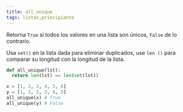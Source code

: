 ```yaml
---
title: all_unique
tags: listas,principiante
---
```


Retorna `True` si todos los valores en una lista son únicos, `False` de lo contrario.

Usa `set()` en la lista dada para eliminar duplicados, use `len ()` para comparar su longitud con la longitud de la lista.

```py
def all_unique(lst):
  return len(lst) == len(set(lst))
```

```py
x = [1, 2, 3, 4, 5, 6]
y = [1, 2, 2, 3, 4, 5]
all_unique(x) # True
all_unique(y) # False
```
